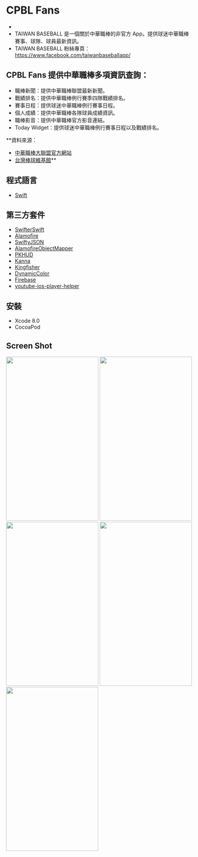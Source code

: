# CPBL Fans
- 
- TAIWAN BASEBALL 是一個關於中華職棒的非官方 App。提供球迷中華職棒賽事、球隊、球員最新資訊。
- TAIWAN BASEBALL 粉絲專頁：https://www.facebook.com/taiwanbaseballapp/

## CPBL Fans 提供中華職棒多項資訊查詢：
- 職棒新聞：提供中華職棒聯盟最新新聞。
- 戰績排名：提供中華職棒例行賽季四隊戰績排名。
- 賽事日程：提供球迷中華職棒例行賽事日程。
- 個人成績：提供中華職棒各隊球員成績資訊。
- 職棒影音：提供中華職棒官方影音連結。
- Today Widget：提供球迷中華職棒例行賽事日程以及戰績排名。

**資料來源：
- [中華職棒大聯盟官方網站](http://www.cpbl.com.tw)
- [台灣棒球維基館](http://twbsball.dils.tku.edu.tw/wiki/index.php)**

## 程式語言
- [Swift](https://developer.apple.com/swift/)

## 第三方套件
- [SwifterSwift](https://github.com/SwifterSwift/SwifterSwift)
- [Alamofire](https://github.com/Alamofire/Alamofire)
- [SwiftyJSON](https://github.com/SwiftyJSON/SwiftyJSON)
- [AlamofireObjectMapper](https://github.com/tristanhimmelman/AlamofireObjectMapper)
- [PKHUD](https://github.com/pkluz/PKHUD)
- [Kanna](https://github.com/tid-kijyun/Kanna)
- [Kingfisher](https://github.com/onevcat/Kingfisher)
- [DynamicColor](https://github.com/yannickl/DynamicColor)
- [Firebase](https://firebase.google.com/)
- [youtube-ios-player-helper](https://github.com/youtube/youtube-ios-player-helper)

## 安裝
- Xcode 8.0 
- CocoaPod

## Screen Shot
<img src="https://raw.githubusercontent.com/keith222/CPBLFan/master/Screenshot/screenshot.png" width="250" height="444">
<img src="https://github.com/keith222/CPBLFan/blob/master/Screenshot/screenshot2.png?raw=true" width="250" height="444">
<img src="https://github.com/keith222/CPBLFan/blob/master/Screenshot/screenshot3.png?raw=true" width="250" height="444">
<img src="https://github.com/keith222/CPBLFan/blob/master/Screenshot/screenshot4.png?raw=true" width="250" height="444">
<img src="https://github.com/keith222/CPBLFan/blob/master/Screenshot/screenshot5.png?raw=true" width="250" height="444">
